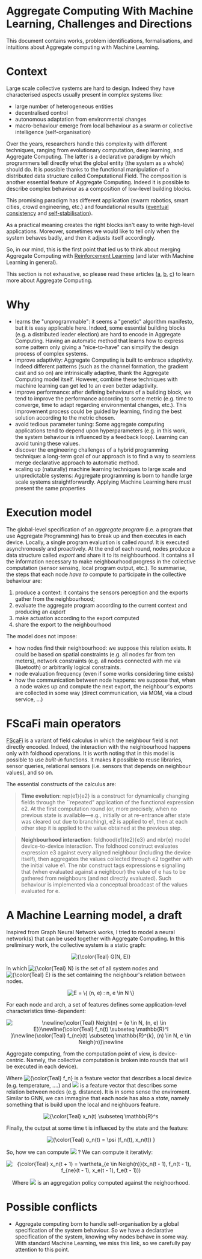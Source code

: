 # Aggregate Computing With Machine Learning, Challenges and Directions

This document contains works, problem identifications, formalisations, and intuitions about Aggregate computing with Machine Learning.

# Context
Large scale collective systems are hard to design. Indeed they have characterised aspects usually present in complex systems like: 
- large number of heterogeneous entities
- decentralised control
- autonomous adaptation from environmental changes
- macro-behaviour emerge from local behaviour as a swarm or collective intelligence (self-organisation)

Over the years, researchers handle this complexity with different techniques, ranging from evolutionary computation, deep learning, and Aggregate Computing.
The latter is a declarative paradigm by which programmers tell directly what the global entity (the system as a whole) should do. It is possible thanks to the functional manipulation of a distributed data structure called Computational Field. The composition is another essential feature of Aggregate Computing. Indeed it is possible to describe complex behaviour as a composition of low-level building blocks.

This promising paradigm has different application (swarm robotics, smart cities, crowd engineering, etc.) and foundational results ([eventual consistency](https://doi.org/10.1109/SASO.2016.12) and [self-stabilisation](https://doi.org/10.1145/3177774)).

As a practical meaning creates the right blocks isn't easy to write high-level applications. Moreover, sometimes we would like to tell only when the system behaves badly, and then it adjusts itself accordingly.

So, in our mind, this is the first point that led us to think about merging Aggregate Computing with [Reinforcement Learning](https://doi.org/10.1109/TNN.1998.712192) (and later with Machine Learning in general).

This section is not exhaustive, so please read these articles ([a](https://doi.org/10.1109/MC.2015.261), [b](https://doi.org/10.1007/978-3-030-61470-6\_21), [c](https://doi.org/10.1007/978-3-030-22397-7\_12)) to learn more about Aggregate Computing.

# Why

- learns the "unprogrammable": it seems a "genetic" algorithm manifesto, but it is easy applicable here. Indeed, some essential building blocks (e.g. a distributed leader election) are hard to encode in Aggregate Computing. Having an automatic method that learns how to express some pattern only giving a "nice-to-have" can simplify the design process of complex systems.
- improve adaptivity: Aggregate Computing is built to embrace adaptivity. Indeed different patterns (such as the channel formation, the gradient cast and so on) are intrinsically adaptive, thank the Aggregate Computing model itself. However, combine these techniques with machine learning can get led to an even better adaptivity.
- improve performance: after defining behaviours of a building block, we tend to improve the performance according to some metric (e.g. time to converge, time to adapt regarding environmental changes, etc.). This improvement process could be guided by learning, finding the best solution according to the metric chosen. 
- avoid tedious parameter tuning: Some aggregate computing applications tend to depend upon hyperparameters (e.g. in this work, the system behaviour is influenced by a feedback loop). Learning can avoid tuning these values.
- discover the engineering challenges of a hybrid programming technique: a long-term goal of our approach is to find a way to seamless merge declarative approach to automatic method. 
- scaling up (naturally) machine learning techniques to large scale and unpredictable systems: Aggregate programming is born to handle large scale systems straightforwardly. Applying Machine Learning here must present the same properties

# Execution model
The global-level specification of an *aggregate program* (i.e. a program that use Aggregate Programming) has to break up and then executes in each device.
Locally, a single program evaluation is called *round*. It is executed asynchronously and proactively. At the end of each round, nodes produce a data structure called *export* and share it to its neighbourhood. It contains all the information necessary to make neighbourhood progress in the collective computation (sensor sensing, local program output, etc.).
To summarise, the steps that each node *have to* compute to participate in the collective behaviour are:
1. produce a context: it contains the sensors perception and the exports gather from the neighbourhood;
2. evaluate the aggregate program according to the current context and producing an *export*
3. make actuation according to the export computed
4. share the export to the neighbourhood

The model does not impose:
- how nodes find their neighbourhood: we suppose this relation exists. It could be based on spatial constraints (e.g. all nodes far from ten meters), network constraints (e.g. all nodes connected with me via Bluetooth) or arbitrarily logical constraints.
- node evaluation frequency (even if some works considering time exists)
- how the communication between node happens: we suppose that, when a node wakes up and compute the next export, the neighbour's exports are collected in some way (direct communication, via MOM, via a cloud service, ...)

# FScaFi main operators
[FScaFi](https://doi.org/10.1007/978-3-030-61470-6\_21) is a variant of field calculus in which the neighbour field is not directly encoded. Indeed, the interaction with the neighbourhood happens only with foldhood operations. It is worth noting that in this model is possible to use *built-in* functions. It makes it possible to reuse libraries, sensor queries, relational sensors (i.e. sensors that depends on neighbour values), and so on. 

The essential constructs of the calculus are:

> **Time evolution**: rep(e1){e2} is a construct for dynamically changing
fields through the ``repeated" application of the functional expression e2. At the first computation round (or, more precisely, when no previous state is available—e.g., initially or at re-entrance after state was cleared out due to branching), e2 is applied to e1, then
at each other step it is applied to the value obtained at the previous step.

> **Neighbourhood interaction**: foldhood(e1)(e2){e3} and nbr{e} model device-to-device interaction. The foldhood construct evaluates expression e3 against every aligned neighbour (including the device itself), then aggregates the values collected through e2 together with the initial value e1. The nbr construct tags expressions e signalling that (when evaluated against a
neighbour) the value of e has to be gathered from neighbours (and not directly evaluated). Such behaviour is implemented via a conceptual broadcast of the values evaluated for e.

# A Machine Learning model, a draft
Inspired from Graph Neural Network works, I tried to model a neural network(s) that can be used together with Aggregate Computing.
In this preliminary work, the collective system is a static graph:

<div align="center">
<img src="https://latex.codecogs.com/svg.latex?{\color{Teal}&space;G(N,&space;E)}" title="{\color{Teal} G(N, E)}" />
</div>

In which <img src="https://latex.codecogs.com/svg.latex?{\color{Teal}&space;N}" title="{\color{Teal} N}"/> is the set of all system nodes and <img src="https://latex.codecogs.com/svg.latex?{\color{Teal}&space;E}" title="{\color{Teal} E}"/> is the set containing the neighbour's relation between nodes.

<div align="center">
<img src="https://latex.codecogs.com/svg.latex?{\color{Teal}E&space;=&space;\{&space;(n,&space;e)&space;:&space;n,&space;e&space;\in&space;N&space;\}}" title="E = \{ (n, e) : n, e \in N \}" />
</div>

For each node and arch, a set of features defines some application-level characteristics time-dependent:

<div align="center">
<img src="https://latex.codecogs.com/svg.image?\newline{\color{Teal}&space;Neigh(n)&space;=&space;{e&space;\in&space;N,&space;(n,&space;e)&space;\in&space;E}}\newline{\color{Teal}&space;f_n(t)&space;\subseteq&space;\mathbb{R}^l&space;&space;}\newline{\color{Teal}&space;f_{ne}(t)&space;\subseteq&space;\mathbb{R}^{k},&space;(n)&space;\in&space;N,&space;e&space;\in&space;Neigh(n)}\newline" title="\newline{\color{Teal} Neigh(n) = {e \in N, (n, e) \in E}}\newline{\color{Teal} f_n(t) \subseteq \mathbb{R}^l }\newline{\color{Teal} f_{ne}(t) \subseteq \mathbb{R}^{k}, (n) \in N, e \in Neigh(n)}\newline" />
</div>

Aggregate computing, from the computation point of view, is device-centric. Namely, the collective computation is broken into rounds that will be executed in each device).

Where <img src="https://latex.codecogs.com/svg.latex?{\color{Teal}f_n}" title="{\color{Teal} f_n}"/> is a feature vector that describes a local device (e.g. temperature, ....) and  <img src="https://latex.codecogs.com/svg.latex?{\color{Teal}f_{ne}}"> is a feature vector that describes some relation between nodes (e.g. distance). It is in some sense the enviroment. Similar to GNN, we can immagine that each node has also a *state*, namely something that is build upon the local and neighbuors feature.

<div align="center">
<img src="https://latex.codecogs.com/svg.image?{\color{Teal}&space;x_n(t)&space;\subseteq&space;\mathbb{R}^s" title="{\color{Teal} x_n(t) \subseteq \mathbb{R}^s" />
</div>

Finally, the output at some time t is influeced by the state and the feature:

<div align="center">
<img src="https://latex.codecogs.com/svg.image?{\color{Teal}&space;o_n(t)&space;=&space;\psi&space;(f_n(t),&space;x_n(t))&space;}" title="{\color{Teal} o_n(t) = \psi (f_n(t), x_n(t)) }" />
</div>

So, how we can compute  <img src="https://latex.codecogs.com/svg.latex?{\color{Teal}x_n(t)}"> ? We can compute it iterativly:

<div align="center">
<img src="https://latex.codecogs.com/svg.image?{\color{Teal}&space;x_n(t&space;&plus;&space;1)&space;=&space;\vartheta_{e&space;\in&space;Neigh(n)}(x_n(t&space;-&space;1),&space;f_n(t&space;-&space;1),&space;f_{ne}(t&space;-&space;1),&space;x_e(t&space;-&space;1),&space;f_e(t&space;-&space;1)))" title="{\color{Teal} x_n(t + 1) = \vartheta_{e \in Neigh(n)}(x_n(t - 1), f_n(t - 1), f_{ne}(t - 1), x_e(t - 1), f_e(t - 1)))" />

Where <img src="https://latex.codecogs.com/svg.latex?{\color{Teal}\vartheta}"> is an aggregation policy computed against the neighoorhood.
</div>

# Possible conflicts
- Aggregate computing born to handle self-organisation by a global specification of the system behaviour. So we have a declarative specification of the system, knowing why nodes behave in some way. With standard Machine Learning, we miss this link, so we carefully pay attention to this point.

